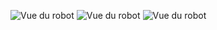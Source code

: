 ![Vue du robot](images/bras_robot1.jpg)
![Vue du robot](images/bras2.jpg)
![Vue du robot](images/bras.jpg)
